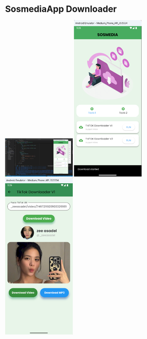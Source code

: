 # SosmediaApp Downloader

<img src="lib/assets/img/ss.png" alt="Gambar 1" width="220" />
<img src="lib/assets/img/ss3.png" alt="Gambar 2" width="220" />
<img src="lib/assets/img/ss2.png" alt="Gambar 3" width="220" />

